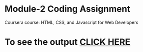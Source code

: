 # Module-2 Coding Assignment

Coursera course: HTML, CSS, and Javascript for Web Developers

# To see the output [CLICK HERE](https://Kriti1212.github.io/Coursera-HTML-CSS-and-JavaScript-for-Web-Developers/blob/master/assignment/module-2/index.html)

